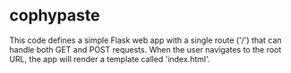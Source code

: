 # cophypaste
This code defines a simple Flask web app with a single route ('/') that can handle both GET and POST requests. When the user navigates to the root URL, the app will render a template called 'index.html'.
